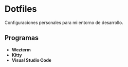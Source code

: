 # Dotfiles

Configuraciones personales para mi entorno de desarrollo.

## Programas

-   **Wezterm**
-   **Kitty**
-   **Visual Studio Code**